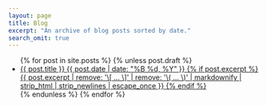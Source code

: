 ```yaml
---
layout: page
title: Blog
excerpt: "An archive of blog posts sorted by date."
search_omit: true
---
```


<ul class="post-list">
{% for post in site.posts %}
  {% unless post.draft %}
  <li>
    <article>
      <a href="{{ site.url }}{{ post.url }}">{{ post.title }}
        <span class="entry-date">
          <time datetime="{{ post.date | date_to_xmlschema }}">
            {{ post.date | date: "%B %d, %Y" }}
          </time>
        </span>
        {% if post.excerpt %}
          <span class="excerpt">
            {{ post.excerpt | remove: '\[ ... \]' | remove: '\( ... \)' | markdownify | strip_html | strip_newlines | escape_once }}
          </span>
        {% endif %}
      </a>
    </article>
  </li>
  {% endunless %}
{% endfor %}
</ul>
